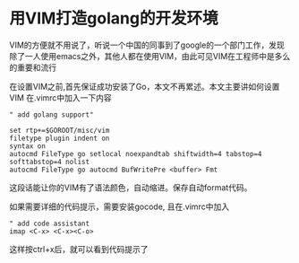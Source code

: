# 用VIM打造golang的开发环境

VIM的方便就不用说了，听说一个中国的同事到了google的一个部门工作，发现除了一人使用emacs之外，其他人都在使用VIM，由此可见VIM在工程师中是多么的重要和流行


在设置VIM之前,首先保证成功安装了Go，本文不再累述。本文主要讲如何设置VIM
在.vimrc中加入一下内容

    " add golang support"

    set rtp+=$GOROOT/misc/vim
    filetype plugin indent on
    syntax on
    autocmd FileType go setlocal noexpandtab shiftwidth=4 tabstop=4 softtabstop=4 nolist
    autocmd FileType go autocmd BufWritePre <buffer> Fmt


这段话能让你的VIM有了语法颜色，自动缩进。保存自动format代码。

如果需要详细的代码提示，需要安装gocode, 且在.vimrc中加入

    " add code assistant
    imap <C-x> <C-x><C-o>

这样按ctrl+x后，就可以看到代码提示了




